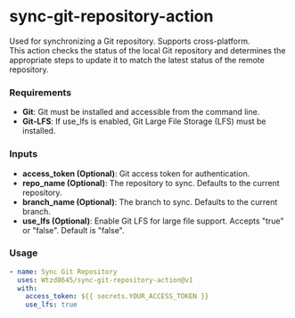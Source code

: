 # sync-git-repository-action
Used for synchronizing a Git repository. Supports cross-platform.  
This action checks the status of the local Git repository and determines the appropriate steps to update it to match the latest status of the remote repository.

### Requirements
- **Git**: Git must be installed and accessible from the command line.
- **Git-LFS**: If use_lfs is enabled, Git Large File Storage (LFS) must be installed.

### Inputs
- **access_token (Optional)**: Git access token for authentication.  
- **repo_name (Optional)**: The repository to sync. Defaults to the current repository.
- **branch_name (Optional)**: The branch to sync. Defaults to the current branch.
- **use_lfs (Optional)**: Enable Git LFS for large file support. Accepts "true" or "false". Default is "false".

### Usage
```yaml
- name: Sync Git Repository
  uses: Wtzd8645/sync-git-repository-action@v1
  with:
    access_token: ${{ secrets.YOUR_ACCESS_TOKEN }}
    use_lfs: true
```